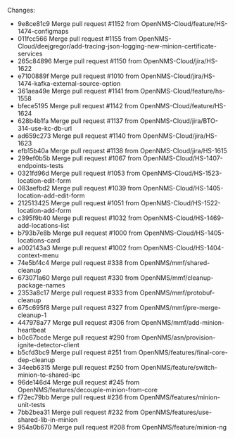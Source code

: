 Changes: 
*   9e8ce81c9 Merge pull request #1152 from OpenNMS-Cloud/feature/HS-1474-configmaps
*   011fcc566 Merge pull request #1155 from OpenNMS-Cloud/deejgregor/add-tracing-json-logging-new-minion-certificate-services
*   265c84896 Merge pull request #1150 from OpenNMS-Cloud/jira/HS-1622
*   e7100889f Merge pull request #1010 from OpenNMS-Cloud/jira/HS-1474-kafka-external-source-option
*   361aea49e Merge pull request #1141 from OpenNMS-Cloud/feature/hs-1558
*   bfece5195 Merge pull request #1142 from OpenNMS-Cloud/feature/HS-1624
*   628b4b1fa Merge pull request #1137 from OpenNMS-Cloud/jira/BTO-314-use-kc-db-url
*   ad659c273 Merge pull request #1140 from OpenNMS-Cloud/jira/HS-1623
*   efb15b40a Merge pull request #1138 from OpenNMS-Cloud/jira/HS-1615
*   299ef0b5b Merge pull request #1067 from OpenNMS-Cloud/HS-1407-endpoints-tests
*   0321fd96d Merge pull request #1053 from OpenNMS-Cloud/HS-1523-location-edit-form
*   083aefbd2 Merge pull request #1039 from OpenNMS-Cloud/HS-1405-location-add-edit-form
*   212513425 Merge pull request #1051 from OpenNMS-Cloud/HS-1522-location-add-form
*   c395f9b40 Merge pull request #1032 from OpenNMS-Cloud/HS-1469-add-locations-list
*   b793b7e8b Merge pull request #1000 from OpenNMS-Cloud/HS-1405-locations-card
*   a002143a3 Merge pull request #1002 from OpenNMS-Cloud/HS-1404-context-menu
*   74e5bf4c4 Merge pull request #338 from OpenNMS/mmf/shared-cleanup
*   673071a60 Merge pull request #330 from OpenNMS/mmf/cleanup-package-names
*   2353a8c17 Merge pull request #333 from OpenNMS/mmf/protobuf-cleanup
*   675c695f8 Merge pull request #327 from OpenNMS/mmf/pre-merge-cleanup-1
*   447978a77 Merge pull request #306 from OpenNMS/mmf/add-minion-heartbeat
*   b0c67bcde Merge pull request #290 from OpenNMS/asn/provision-ignite-detector-client
*   b5cfd3bc9 Merge pull request #251 from OpenNMS/features/final-core-dep-cleanup
*   34eeb6315 Merge pull request #250 from OpenNMS/feature/switch-minion-to-shared-ipc
*   96de146d4 Merge pull request #245 from OpenNMS/features/decouple-minion-from-core
*   f72ec79bb Merge pull request #236 from OpenNMS/features/minion-unit-tests
*   7bb2bea31 Merge pull request #232 from OpenNMS/features/use-shared-lib-in-minion
*   954a0b670 Merge pull request #208 from OpenNMS/feature/minion-ng
